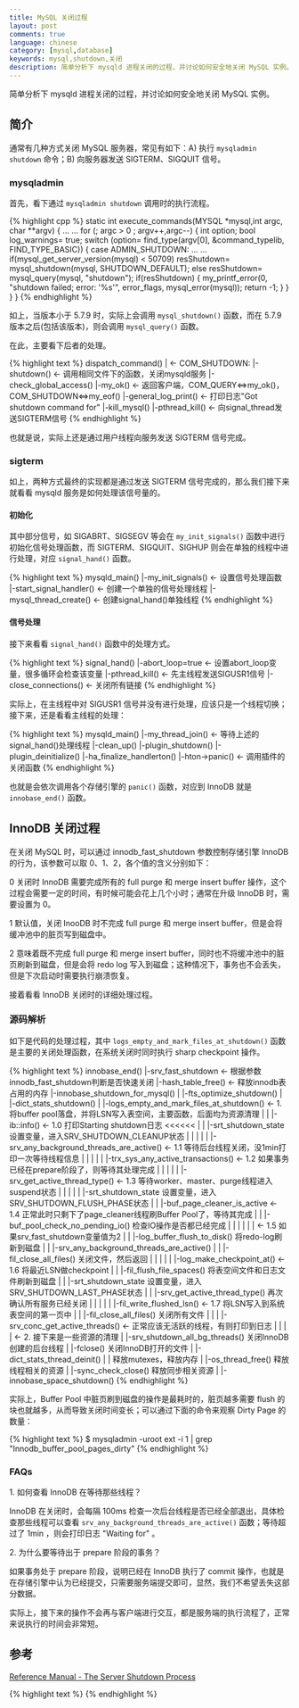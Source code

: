 ```yaml
---
title: MySQL 关闭过程
layout: post
comments: true
language: chinese
category: [mysql,database]
keywords: mysql,shutdown,关闭
description: 简单分析下 mysqld 进程关闭的过程，并讨论如何安全地关闭 MySQL 实例。
---
```


简单分析下 mysqld 进程关闭的过程，并讨论如何安全地关闭 MySQL 实例。

<!-- more -->

## 简介

通常有几种方式关闭 MySQL 服务器，常见有如下：A) 执行 ```mysqladmin shutdown``` 命令；B) 向服务器发送 SIGTERM、SIGQUIT 信号。

### mysqladmin

首先，看下通过 ```mysqladmin shutdown``` 调用时的执行流程。

{% highlight cpp %}
static int execute_commands(MYSQL *mysql,int argc, char **argv)
{
  ... ...
  for (; argc > 0 ; argv++,argc--) {
    int option;
    bool log_warnings= true;
    switch (option= find_type(argv[0], &command_typelib, FIND_TYPE_BASIC)) {
    case ADMIN_SHUTDOWN:
      ... ...
      if(mysql_get_server_version(mysql) < 50709)
        resShutdown= mysql_shutdown(mysql, SHUTDOWN_DEFAULT);
      else
        resShutdown= mysql_query(mysql, "shutdown");
      if(resShutdown) {
        my_printf_error(0, "shutdown failed; error: '%s'", error_flags,
        mysql_error(mysql));
        return -1;
      }
    }
  }
}
{% endhighlight %}

如上，当版本小于 5.7.9 时，实际上会调用 ```mysql_shutdown()``` 函数，而在 5.7.9 版本之后(包括该版本)，则会调用 ```mysql_query()``` 函数。

在此，主要看下后者的处理。

{% highlight text %}
dispatch_command()
 |                              ← COM_SHUTDOWN:
 |-shutdown()                   ← 调用相同文件下的函数，关闭mysqld服务
   |-check_global_access()
   |-my_ok()                    ← 返回客户端，COM_QUERY<=>my_ok()，COM_SHUTDOWN<=>my_eof()
   |-general_log_print()        ← 打印日志"Got shutdown command for"
   |-kill_mysql()
     |-pthread_kill()           ← 向signal_thread发送SIGTERM信号
{% endhighlight %}

也就是说，实际上还是通过用户线程向服务发送 SIGTERM 信号完成。 

### sigterm

如上，两种方式最终的实现都是通过发送 SIGTERM 信号完成的，那么我们接下来就看看 mysqld 服务是如何处理该信号量的。

#### 初始化

其中部分信号，如 SIGABRT、SIGSEGV 等会在 ```my_init_signals()``` 函数中进行初始化信号处理函数，而 SIGTERM、SIGQUIT、SIGHUP 则会在单独的线程中进行处理，对应 ```signal_hand()``` 函数。

{% highlight text %}
mysqld_main()
 |-my_init_signals()               ← 设置信号处理函数
 |-start_signal_handler()          ← 创建一个单独的信号处理线程
   |-mysql_thread_create()         ← 创建signal_hand()单独线程
{% endhighlight %}

#### 信号处理

接下来看看 ```signal_hand()``` 函数中的处理方式。

{% highlight text %}
signal_hand()
 |-abort_loop=true                 ← 设置abort_loop变量，很多循环会检查该变量
 |-pthread_kill()                  ← 先主线程发送SIGUSR1信号
 |-close_connections()             ← 关闭所有链接
{% endhighlight %}

实际上，在主线程中对 SIGUSR1 信号并没有进行处理，应该只是一个线程切换；接下来，还是看看主线程的处理：

{% highlight text %}
mysqld_main()
 |-my_thread_join()                ← 等待上述的signal_hand()处理线程
 |-clean_up()
   |-plugin_shutdown()
     |-plugin_deinitialize()
       |-ha_finalize_handlerton()
         |-hton->panic()           ← 调用插件的关闭函数
{% endhighlight %}

也就是会依次调用各个存储引擎的 ```panic()``` 函数，对应到 InnoDB 就是 ```innobase_end()``` 函数。

## InnoDB 关闭过程

在关闭 MySQL 时，可以通过 innodb_fast_shutdown 参数控制存储引擎 InnoDB 的行为，该参数可以取 0、1、2，各个值的含义分别如下：

0 关闭时 InnoDB 需要完成所有的 full purge 和 merge insert buffer 操作，这个过程会需要一定的时间，有时候可能会花上几个小时；通常在升级 InnoDB 时，需要设置为 0。

1 默认值，关闭 InooDB 时不完成 full purge 和 merge insert buffer，但是会将缓冲池中的脏页写到磁盘中。

2 意味着既不完成 full purge 和 merge insert buffer，同时也不将缓冲池中的脏页刷新到磁盘，但是会将 redo log 写入到磁盘；这种情况下，事务也不会丢失，但是下次启动时需要执行崩溃恢复。

接着看看 InnoDB 关闭时的详细处理过程。

### 源码解析

如下是代码的处理过程，其中 ```logs_empty_and_mark_files_at_shutdown()``` 函数是主要的关闭处理函数，在系统关闭时同时执行 sharp checkpoint 操作。

{% highlight text %}
innobase_end()
 |-srv_fast_shutdown                           ← 根据参数innodb_fast_shutdown判断是否快速关闭
 |-hash_table_free()                           ← 释放innodb表占用的内存
 |-innobase_shutdown_for_mysql()
 | |-fts_optimize_shutdown()
 | |-dict_stats_shutdown()
 | |-logs_empty_and_mark_files_at_shutdown()   ← 1.  将buffer pool落盘，并将LSN写入表空间，主要函数，后面均为资源清理
 | | |-ib::info()                              ← 1.0 打印Starting shutdown日志 <<<<<<
 | | |-srt_shutdown_state                            设置变量，进入SRV_SHUTDOWN_CLEANUP状态
 | | |
 | | |-srv_any_background_threads_are_active() ← 1.1 等待后台线程关闭，没1min打印一次等待线程信息
 | | |
 | | |-trx_sys_any_active_transactions()       ← 1.2 如果事务已经在prepare阶段了，则等待其处理完成
 | | |
 | | |-srv_get_active_thread_type()            ← 1.3 等待worker、master、purge线程进入suspend状态
 | | |
 | | |-srt_shutdown_state                            设置变量，进入SRV_SHUTDOWN_FLUSH_PHASE状态
 | | |-buf_page_cleaner_is_active              ← 1.4 正常此时只剩下了page_cleaner线程刷Buffer Pool了，等待其完成
 | | |-buf_pool_check_no_pending_io()                检查IO操作是否都已经完成
 | | |
 | | |                                         ← 1.5 如果srv_fast_shutdown变量值为2
 | | |-log_buffer_flush_to_disk()                    将redo-log刷新到磁盘
 | | |-srv_any_background_threads_are_active()
 | | |-fil_close_all_files()                         关闭文件，然后返回
 | | |
 | | |-log_make_checkpoint_at()                ← 1.6 将最近LSN做checkpoint
 | | |-fil_flush_file_spaces()                       将表空间文件和日志文件刷新到磁盘
 | | |-srt_shutdown_state                            设置变量，进入SRV_SHUTDOWN_LAST_PHASE状态
 | | |-srv_get_active_thread_type()                  再次确认所有服务已经关闭
 | | |
 | | |-fil_write_flushed_lsn()                 ← 1.7 将LSN写入到系统表空间的第一页中
 | | |-fil_close_all_files()                         关闭所有文件
 | |
 | |-srv_conc_get_active_threads()             ← 正常应该无活跃的线程，有则打印到日志
 | |
 | |                                           ← 2. 接下来是一些资源的清理
 | |-srv_shutdown_all_bg_threads()                  关闭InnoDB创建的后台线程
 | |-fclose()                                       关闭InnoDB打开的文件
 | |-dict_stats_thread_deinit()
 | |                                                释放mutexes，释放内存
 | |-os_thread_free()                               释放线程相关的资源
 | |-sync_check_close()                             释放同步相关资源
 |
 |-innobase_space_shutdown()
{% endhighlight %}

实际上，Buffer Pool 中脏页刷到磁盘的操作是最耗时的，脏页越多需要 flush 的块也就越多，从而导致关闭时间变长；可以通过下面的命令来观察 Dirty Page 的数量：

{% highlight text %}
$ mysqladmin -uroot ext -i 1 | grep "Innodb_buffer_pool_pages_dirty"
{% endhighlight %}

<!--
2. 参数innodb_max_dirty_pages_pct

Buffer_Pool中Dirty_Page所占的数量，直接影响InnoDB的关闭时间。参数innodb_max_dirty_pages_pct可以直接控制了Dirty_Page在Buffer_Pool中所占的比率，而且幸运的是innodb_max_dirty_pages_pct是可以动态改变的。

所以，在关闭InnoDB之前先将innodb_max_dirty_pages_pct调小，强制数据块Flush一段时间，则能够大大缩短MySQL关闭的时间。
set global innodb_max_dirty_pages_pct=0;

一般执行了上面的命令之后，Dirty_Page的Flush仍需要一段时间，所以要稍等一会儿，再关闭MySQL才有效果。
3. 关闭前做些什么

有时候，就算你改变innodb_max_dirty_pages_pct=0，仍然不能保证InnoDB快速关闭。还有一些注意事项。

设置数据库为只读：如果数据库一直是活跃的，有连接在向里面写数据，那么Dirty Page则还可能不断的产生。

如果是备库，在innodb_max_dirty_pages_pct设置成0的同时，最好先stop slave：这个很关键，而且对关闭时间影响也会很大。第一，主动stop slave后，MySQL在关闭时，需要停止的线程其实是更少了的。第二，如果slave的SQL线程还在执行的话，Buffer Pool则还在活动，Dirty Page也可能还会不断的增多。

一般，如果注意到了上面三点：
set global innodb_max_dirty_pages_pct=0
set global read_only=1
stop slave

关闭数据库，就会很快了。如果你把上面三步做完，然后观察Dirty Page的数量，当数量很少时，再执行命令关库，这样总能保证以较快的速度完成关库命令。
4. 一个注意事项

这里需要注意的是，你不需等到Dirty Page的数量到零，才开始关闭MySQL。因为有时候，即使已经没有活动的会话时，InnoDB的Insert Buffer的合并仍然会产生一些Dirty Page，所以这时你可能会发现，等了很久很久很久Dirty Page的数量仍然大于零。

其实这时，你已经可以快速的关闭数据库了。我怎么判断这种情况呢？这时我们可以通过InnoDB的LSN来判断，下面是SHOW InnoDB Status里面获取的信息：

Log sequence number 814 3121743145
Log flushed up to   814 3121092043
Last checkpoint at  814 2826361389

这里看到，当前的LSN是814 3121743145，最后一个检查点在814 2826361389，也就是说两者相差了3121743145-2826361389=295381756，那么意味着InnoDB还有很多Dirty Page需要Flush。

下面是另一个库的LSN信息：

Log sequence number 0 1519256161
Log flushed up to   0 1519256161
Last checkpoint at  0 1519256161

可以看到，这里的Dirty Page都已经Flush了，那么关闭InnoDB也就很快了。
-->




### FAQs

1\. 如何查看 InnoDB 在等待那些线程？

InnoDB 在关闭时，会每隔 100ms 检查一次后台线程是否已经全部退出，具体检查那些线程可以查看 ```srv_any_background_threads_are_active()``` 函数；等待超过了 1min ，则会打印日志 "Waiting for" 。

2\. 为什么要等待出于 prepare 阶段的事务？

如果事务处于 prepare 阶段，说明已经在 InnoDB 执行了 commit 操作，也就是在存储引擎中认为已经提交，只需要服务端提交即可，显然，我们不希望丢失这部分数据。

实际上，接下来的操作不会再与客户端进行交互，都是服务端的执行流程了，正常来说执行的时间会非常短。

## 参考

[Reference Manual - The Server Shutdown Process](https://dev.mysql.com/doc/refman/en/server-shutdown.html)

<!--

-->


{% highlight text %}
{% endhighlight %}

